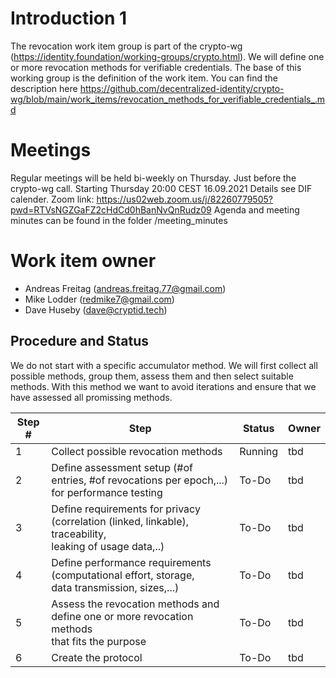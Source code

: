 # Introduction 1
The revocation work item group is part of the crypto-wg (https://identity.foundation/working-groups/crypto.html). 
We will define one or more revocation methods for verifiable credentials.
The base of this working group is the definition of the work item. You can find the description here https://github.com/decentralized-identity/crypto-wg/blob/main/work_items/revocation_methods_for_verifiable_credentials_.md

# Meetings
Regular meetings will be held bi-weekly on Thursday. Just before the crypto-wg call.
Starting Thursday 20:00 CEST 16.09.2021
Details see DIF calender.
Zoom link: https://us02web.zoom.us/j/82260779505?pwd=RTVsNGZGaFZ2cHdCd0hBanNvQnRudz09
Agenda and meeting minutes can be found in the folder /meeting_minutes

# Work item owner
- Andreas Freitag (andreas.freitag.77@gmail.com)
- Mike Lodder (redmike7@gmail.com)
- Dave Huseby (dave@cryptid.tech)

## Procedure and Status
We do not start with a specific accumulator method. We will first collect all possible methods, group them, assess them and then select suitable methods. 
With this method we want to avoid iterations and ensure that we have assessed all promissing methods.

| Step #| Step                                | Status      | Owner   |
|----   |---------                            |-------------|---------|
|1      |Collect possible revocation methods |Running|tbd|
|2      |Define assessment setup (#of entries, #of revocations per epoch,...)<br />for performance testing |To-Do|tbd|
|3      |Define requirements for privacy (correlation (linked, linkable), traceability,<br />leaking of usage data,..) |To-Do |tbd|
|4      |Define performance requirements (computational effort, storage,<br />data transmission, sizes,...)|To-Do|tbd|
|5      |Assess the revocation methods and define one or more revocation methods<br />that fits the purpose|To-Do|tbd|
|6      |Create the protocol|To-Do|tbd|

